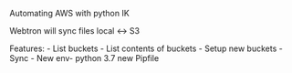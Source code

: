 Automating AWS with python IK

Webtron will sync files local <-> S3

Features:
	- List buckets
	- List contents of buckets
	- Setup new buckets
	- Sync
	- New env- python 3.7 new Pipfile
